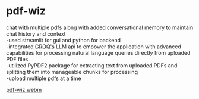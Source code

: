 # pdf-wiz
chat with multiple pdfs along with added conversational memory to maintain chat history and context
  <br>     -used streamlit for gui and python for backend 
  <br>     -integrated <a href="https://console.groq.com/keys">GROQ's</a> LLM api to empower the application with advanced capabilities for processing natural language queries directly from uploaded PDF files.
  <br>     -utilized PyPDF2 package for extracting text from uploaded PDFs and splitting them into manageable chunks for processing
  <br>     -upload multiple pdfs at a time

[pdf-wiz.webm](https://github.com/s1nghhhhh/pdf-wiz/assets/82044361/6a13aaf7-b9d7-46ff-a390-8883f62daa6f)
